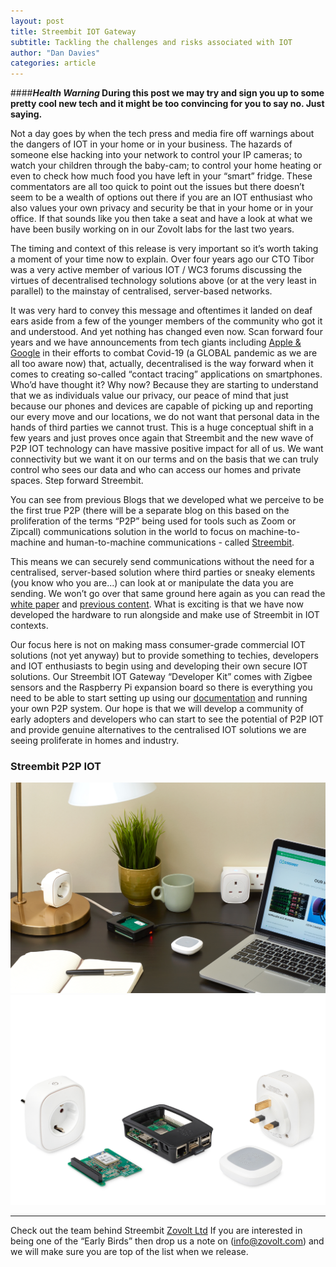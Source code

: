 ```yaml
---
layout: post
title: Streembit IOT Gateway 
subtitle: Tackling the challenges and risks associated with IOT
author: "Dan Davies"
categories: article
---
```


####***_Health Warning_*  During this post we may try and sign you up to some pretty cool new tech and it might be too convincing for you to say no. Just saying.**

Not a day goes by when the tech press and media fire off warnings about the dangers of IOT in your home or in your business.  The hazards of someone else hacking into your network to control your IP cameras; to watch your children through the baby-cam; to control your home heating or even to check how much food you have left in your “smart” fridge.  These commentators are all too quick to point out the issues but there doesn’t seem to be a wealth of options out there if you are an IOT enthusiast who also values your own privacy and security be that in your home or in your office.  If that sounds like you then take a seat and have a look at what we have been busily working on in our Zovolt labs for the last two years.

The timing and context of this release is very important so it’s worth taking a moment of your time now to explain.  Over four years ago our CTO Tibor was a very active member of various IOT / WC3 forums discussing the virtues of decentralised technology solutions above (or at the very least in parallel) to the mainstay of centralised, server-based networks.

It was very hard to convey this message and oftentimes it landed on deaf ears aside from a few of the younger members of the community who got it and understood. And yet nothing has changed even now.  Scan forward four years and we have announcements from tech giants including [Apple & Google](https://www.pocket-lint.com/apps/news/151988-nhs-contact-tracing-app-wont-use-apple-google-solution) in their efforts to combat Covid-19 (a GLOBAL pandemic as we are all too aware now) that, actually, decentralised is the way forward when it comes to creating so-called “contact tracing” applications on smartphones. Who’d have thought it? Why now?  Because they are starting to understand that we as individuals value our privacy, our peace of mind that just because our phones and devices are capable of picking up and reporting our every move and our locations, we do not want that personal data in the hands of third parties we cannot trust. This is a huge conceptual shift in a few years and just proves once again that Streembit and the new wave of P2P IOT technology can have massive positive impact for all of us.  We want connectivity but we want it on our terms and on the basis that we can truly control who sees our data and who can access our homes and private spaces. Step forward Streembit.

You can see from previous Blogs that we developed what we perceive to be the first true P2P (there will be a separate blog on this based on the proliferation of the terms “P2P” being used for tools such as Zoom or Zipcall) communications solution in the world to focus on machine-to-machine and human-to-machine communications - called [Streembit](https://github.com/streembit/streembitui).

This means we can securely send communications without the need for a centralised, server-based solution where third parties or sneaky elements (you know who you are...) can look at or manipulate the data you are sending.  We won’t go over that same ground here again as you can read the [white paper](https://streembit.github.io/downloads/streembit_whitepaper_v1.0.2.pdf) and [previous content](https://streembit.github.io/2016-05-12-Decentralized-Internet-of-Things/). What is exciting is that we have now developed the hardware to run alongside and make use of Streembit in IOT contexts.

Our focus here is not on making mass consumer-grade commercial IOT solutions (not yet anyway) but to provide something to techies, developers and IOT enthusiasts to begin using and developing their own secure IOT solutions.  Our Streembit IOT Gateway “Developer Kit” comes with Zigbee sensors and the Raspberry Pi expansion board so there is everything you need to be able to start setting up using our [documentation](https://docs.streembit.co) and running your own P2P system.  Our hope is that we will develop a community of early adopters and developers who can start to see the potential of P2P IOT and provide genuine alternatives to the centralised IOT solutions we are seeing proliferate in homes and industry. 



### Streembit P2P IOT
![Streembit IOT](../img/IOT%20Lifestyle-Web.jpg)![](../img/IOT%20Kit%20Group%20Shot2-Web.jpg)



-------

Check out the team behind Streembit [Zovolt Ltd](https://zovolt.com) If you are interested in being one of the “Early Birds” then drop us a note on (info@zovolt.com) and we will make sure you are top of the list when we release.
